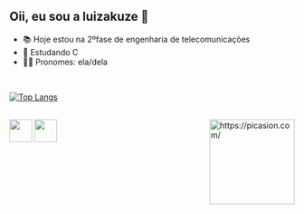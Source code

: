 ## Oii, eu sou a luizakuze 🦋
- 📚 Hoje estou na 2ºfase de engenharia de telecomunicações
- 🌱 Estudando C
- 👩🏻 Pronomes: ela/dela

<br>

[![Top Langs](https://github-readme-stats.vercel.app/api/top-langs/?username=luizakuze&layout=compact)](https://github.com/anuraghazra/github-readme-stats)


<div style="display: inline_block"><br>
  <img align="center" height="40" width"50" src="https://cdn.jsdelivr.net/gh/devicons/devicon/icons/python/python-original.svg" />
  <img align="center" height="40" width"50" img src="https://cdn.jsdelivr.net/gh/devicons/devicon/icons/c/c-original.svg" />
  <a href="https://picasion.com/"><img align="right" src="https://i.picasion.com/pic92/96f2307422eeb09cb55dd2158c457525.gif" width="150" height="150" border="0" alt="https://picasion.com/" /></a>
 </div>

